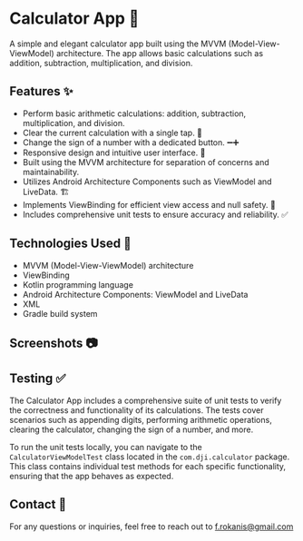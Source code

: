 # Calculator App 🧮

A simple and elegant calculator app built using the MVVM (Model-View-ViewModel) architecture. The app allows basic calculations such as addition, subtraction, multiplication, and division.


## Features ✨

- Perform basic arithmetic calculations: addition, subtraction, multiplication, and division.
- Clear the current calculation with a single tap. 🔄
- Change the sign of a number with a dedicated button. ➖➕
- Responsive design and intuitive user interface. 📱
- Built using the MVVM architecture for separation of concerns and maintainability.
- Utilizes Android Architecture Components such as ViewModel and LiveData. 🏗️
- Implements ViewBinding for efficient view access and null safety. 🔗
- Includes comprehensive unit tests to ensure accuracy and reliability. ✅

## Technologies Used 🚀

- MVVM (Model-View-ViewModel) architecture
- ViewBinding
- Kotlin programming language
- Android Architecture Components: ViewModel and LiveData
- XML
- Gradle build system

## Screenshots 📷


## Testing ✅

The Calculator App includes a comprehensive suite of unit tests to verify the correctness and functionality of its calculations. The tests cover scenarios such as appending digits, performing arithmetic operations, clearing the calculator, changing the sign of a number, and more.

To run the unit tests locally, you can navigate to the `CalculatorViewModelTest` class located in the `com.dji.calculator` package. This class contains individual test methods for each specific functionality, ensuring that the app behaves as expected.

## Contact 📧

For any questions or inquiries, feel free to reach out to f.rokanis@gmail.com
